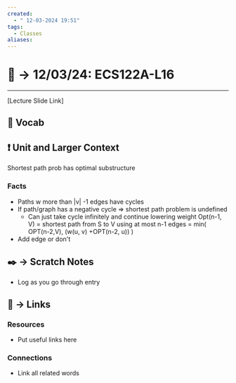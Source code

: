```yaml
---
created:
  - " 12-03-2024 19:51"
tags:
  - Classes
aliases:
---
```


# 📗 ->  12/03/24: ECS122A-L16
---
[Lecture Slide Link]

## 🎤 Vocab



## ❗ Unit and Larger Context
Shortest path prob has optimal substructure
### Facts
- Paths w more than |v| -1 edges have cycles
- If path/graph has a negative cycle => shortest path problem is undefined
	- Can just take cycle infinitely and continue lowering weight
Opt(n-1, V) = shortest path from S to V using at most n-1 edges
= min(  OPT(n-2,V), (w(u, v) +OPT(n-2, u)) )
- Add edge or don't


## ✒️ -> Scratch Notes
- Log as you go through entry




## 🔗 -> Links
### Resources
- Put useful links here


### Connections
- Link all related words
